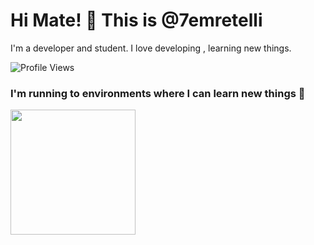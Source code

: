 # Hi Mate! 👋 This is @7emretelli

I'm a developer and student. I love developing , learning new things.

![Profile Views](https://komarev.com/ghpvc/?username=7emretelli)

### I'm running to environments where I can learn new things 🤟

<img height="200px" src="https://media.giphy.com/media/FxvwjCXc6CSrK/source.gif" />
